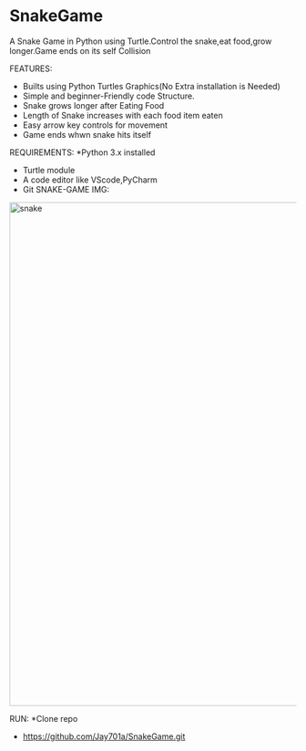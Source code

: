 # SnakeGame
A Snake Game in Python using Turtle.Control the snake,eat food,grow longer.Game ends on its self Collision

FEATURES:
* Builts using Python Turtles Graphics(No Extra installation is Needed)
* Simple and beginner-Friendly code Structure.
* Snake grows longer after Eating Food
* Length of Snake increases with each food item eaten
* Easy arrow key controls for movement
* Game ends whwn snake hits itself

REQUIREMENTS:
*Python 3.x installed
* Turtle module
* A code editor like VScode,PyCharm
* Git
SNAKE-GAME IMG:
<img width="1694" height="883" alt="snake" src="https://github.com/user-attachments/assets/a3aaa37e-55df-4a97-829e-ab79f9c899d1" /> 


RUN:
*Clone repo 
* https://github.com/Jay701a/SnakeGame.git
